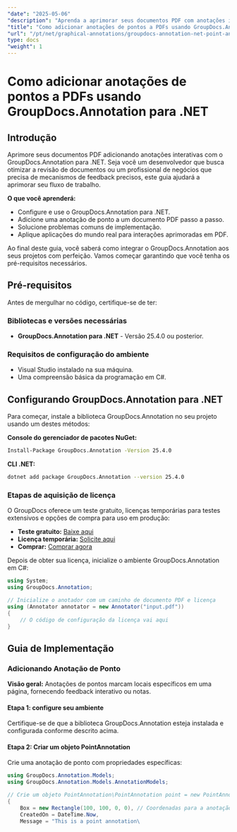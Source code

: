 ```yaml
---
"date": "2025-05-06"
"description": "Aprenda a aprimorar seus documentos PDF com anotações interativas de pontos usando o GroupDocs.Annotation para .NET. Este guia passo a passo aborda configuração, implementação e solução de problemas."
"title": "Como adicionar anotações de pontos a PDFs usando GroupDocs.Annotation para .NET"
"url": "/pt/net/graphical-annotations/groupdocs-annotation-net-point-annotations-pdf/"
type: docs
"weight": 1
---
```


# Como adicionar anotações de pontos a PDFs usando GroupDocs.Annotation para .NET

## Introdução

Aprimore seus documentos PDF adicionando anotações interativas com o GroupDocs.Annotation para .NET. Seja você um desenvolvedor que busca otimizar a revisão de documentos ou um profissional de negócios que precisa de mecanismos de feedback precisos, este guia ajudará a aprimorar seu fluxo de trabalho.

**O que você aprenderá:**
- Configure e use o GroupDocs.Annotation para .NET.
- Adicione uma anotação de ponto a um documento PDF passo a passo.
- Solucione problemas comuns de implementação.
- Aplique aplicações do mundo real para interações aprimoradas em PDF.

Ao final deste guia, você saberá como integrar o GroupDocs.Annotation aos seus projetos com perfeição. Vamos começar garantindo que você tenha os pré-requisitos necessários.

## Pré-requisitos

Antes de mergulhar no código, certifique-se de ter:

### Bibliotecas e versões necessárias
- **GroupDocs.Annotation para .NET** - Versão 25.4.0 ou posterior.

### Requisitos de configuração do ambiente
- Visual Studio instalado na sua máquina.
- Uma compreensão básica da programação em C#.

## Configurando GroupDocs.Annotation para .NET

Para começar, instale a biblioteca GroupDocs.Annotation no seu projeto usando um destes métodos:

**Console do gerenciador de pacotes NuGet:**
```bash
Install-Package GroupDocs.Annotation -Version 25.4.0
```

**CLI .NET:**
```bash
dotnet add package GroupDocs.Annotation --version 25.4.0
```

### Etapas de aquisição de licença

O GroupDocs oferece um teste gratuito, licenças temporárias para testes extensivos e opções de compra para uso em produção:
- **Teste gratuito:** [Baixe aqui](https://releases.groupdocs.com/annotation/net/)
- **Licença temporária:** [Solicite aqui](https://purchase.groupdocs.com/temporary-license/)
- **Comprar:** [Comprar agora](https://purchase.groupdocs.com/buy)

Depois de obter sua licença, inicialize o ambiente GroupDocs.Annotation em C#:

```csharp
using System;
using GroupDocs.Annotation;

// Inicialize o anotador com um caminho de documento PDF e licença
using (Annotator annotator = new Annotator("input.pdf"))
{
    // O código de configuração da licença vai aqui
}
```

## Guia de Implementação

### Adicionando Anotação de Ponto

**Visão geral:** Anotações de pontos marcam locais específicos em uma página, fornecendo feedback interativo ou notas.

#### Etapa 1: configure seu ambiente
Certifique-se de que a biblioteca GroupDocs.Annotation esteja instalada e configurada conforme descrito acima.

#### Etapa 2: Criar um objeto PointAnnotation
Crie uma anotação de ponto com propriedades específicas:

```csharp
using GroupDocs.Annotation.Models;
using GroupDocs.Annotation.Models.AnnotationModels;

// Crie um objeto PointAnnotation\PointAnnotation point = new PointAnnotation
{
    Box = new Rectangle(100, 100, 0, 0), // Coordenadas para a anotação
    CreatedOn = DateTime.Now,
    Message = "This is a point annotation\